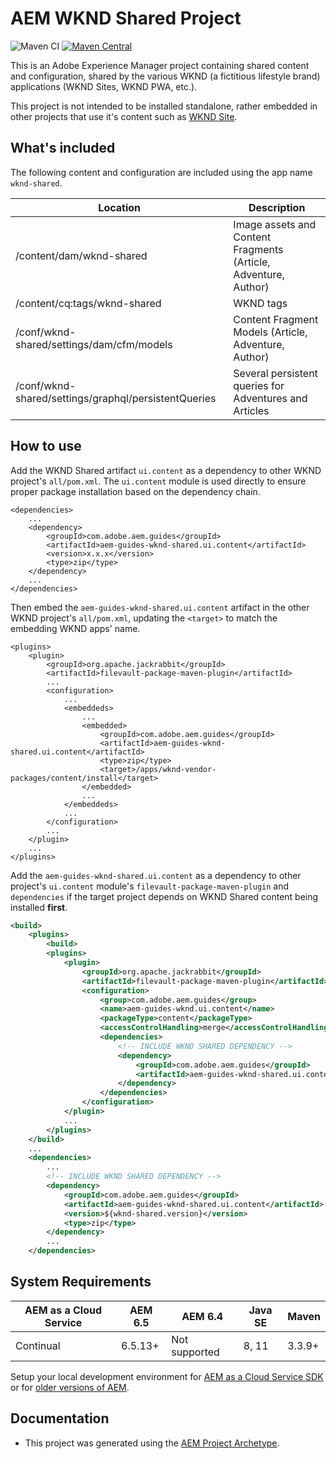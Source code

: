 # AEM WKND Shared Project

![Maven CI](https://github.com/adobe/aem-guides-wknd-shared/actions/workflows/maven.yml/badge.svg)
[![Maven Central](https://maven-badges.herokuapp.com/maven-central/com.adobe.aem.guides/aem-guides-wknd-shared/badge.svg)](https://maven-badges.herokuapp.com/maven-central/com.adobe.aem.guides/aem-guides-wknd-shared)

This is an Adobe Experience Manager project containing shared content and configuration, shared by the various WKND (a fictitious lifestyle brand) applications (WKND Sites, WKND PWA, etc.).

This project is not intended to be installed standalone, rather embedded in other projects that use it's content such as [WKND Site](https://github.com/adobe/aem-guides-wknd).

## What's included

The following content and configuration are included using the app name `wknd-shared`. 

| Location            | Description          | 
|---------------------|----------------------|
| /content/dam/wknd-shared | Image assets and Content Fragments (Article, Adventure, Author) |
| /content/cq:tags/wknd-shared | WKND tags |
| /conf/wknd-shared/settings/dam/cfm/models | Content Fragment Models (Article, Adventure, Author) |
| /conf/wknd-shared/settings/graphql/persistentQueries | Several persistent queries for Adventures and Articles |

## How to use

Add the WKND Shared artifact `ui.content` as a dependency to other WKND project's `all/pom.xml`. The `ui.content` module is used directly to ensure proper package installation based on the dependency chain.

```
<dependencies>
    ...
    <dependency>
        <groupId>com.adobe.aem.guides</groupId>
        <artifactId>aem-guides-wknd-shared.ui.content</artifactId>
        <version>x.x.x</version>
        <type>zip</type>
    </dependency> 
    ...
</dependencies>
```

Then embed the `aem-guides-wknd-shared.ui.content` artifact in the other WKND project's `all/pom.xml`, updating the `<target>` to match the embedding WKND apps' name.

```
<plugins>
    <plugin>
        <groupId>org.apache.jackrabbit</groupId>
        <artifactId>filevault-package-maven-plugin</artifactId>
        ...
        <configuration>
            ...
            <embeddeds>
                ...
                <embedded>
                    <groupId>com.adobe.aem.guides</groupId>
                    <artifactId>aem-guides-wknd-shared.ui.content</artifactId>
                    <type>zip</type>
                    <target>/apps/wknd-vendor-packages/content/install</target>
                </embedded>
                ...
            </embeddeds>
            ...
        </configuration>
        ...
    </plugin>
    ...
</plugins>
```

Add the `aem-guides-wknd-shared.ui.content` as a dependency to other project's `ui.content` module's `filevault-package-maven-plugin` and `dependencies` if the target project depends on WKND Shared content being installed **first**.

```xml
<build>
    <plugins>
        <build>
        <plugins>
            <plugin>
                <groupId>org.apache.jackrabbit</groupId>
                <artifactId>filevault-package-maven-plugin</artifactId>
                <configuration>
                    <group>com.adobe.aem.guides</group>
                    <name>aem-guides-wknd.ui.content</name>
                    <packageType>content</packageType>
                    <accessControlHandling>merge</accessControlHandling>
                    <dependencies>
                        <!-- INCLUDE WKND SHARED DEPENDENCY -->
                        <dependency>
                            <groupId>com.adobe.aem.guides</groupId>
                            <artifactId>aem-guides-wknd-shared.ui.content</artifactId>
                        </dependency>
                    </dependencies>
                </configuration>
            </plugin>
            ...
        </plugins>
    </build>
    ...
    <dependencies>
        ...
        <!-- INCLUDE WKND SHARED DEPENDENCY -->
        <dependency>
            <groupId>com.adobe.aem.guides</groupId>
            <artifactId>aem-guides-wknd-shared.ui.content</artifactId>
            <version>${wknd-shared.version}</version>
            <type>zip</type>
        </dependency>
        ...
    </dependencies>
```


## System Requirements

 AEM as a Cloud Service | AEM 6.5 | AEM 6.4 | Java SE | Maven
---------|---------|---------|---------|---------
Continual | 6.5.13+ | Not supported| 8, 11 | 3.3.9+

Setup your local development environment for [AEM as a Cloud Service SDK](https://experienceleague.adobe.com/docs/experience-manager-learn/cloud-service/local-development-environment-set-up/overview.html) or for [older versions of AEM](https://experienceleague.adobe.com/docs/experience-manager-learn/foundation/development/set-up-a-local-aem-development-environment.html).


## Documentation

* This project was generated using the [AEM Project Archetype](https://experienceleague.adobe.com/docs/experience-manager-core-components/using/developing/archetype/overview.html).
